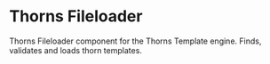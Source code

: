 # Thorns Fileloader
Thorns Fileloader component for the Thorns Template engine. Finds, validates and loads thorn templates.
